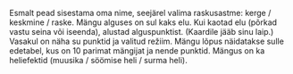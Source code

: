 Esmalt pead sisestama oma nime, seejärel valima raskusastme: kerge / keskmine / raske. Mängu alguses on sul kaks elu. Kui kaotad elu (põrkad vastu seina või iseenda), alustad alguspunktist. (Kaardile jääb sinu laip.) Vasakul on näha su punktid ja valitud režiim. Mängu lõpus näidatakse sulle edetabel, kus on 10 parimat mängijat ja nende punktid. Mängus on ka heliefektid (muusika / söömise heli / surma heli). 
